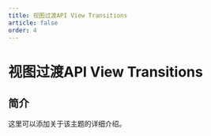 ```yaml
---
title: 视图过渡API View Transitions
article: false
order: 4
---
```


# 视图过渡API View Transitions

## 简介

这里可以添加关于该主题的详细介绍。
